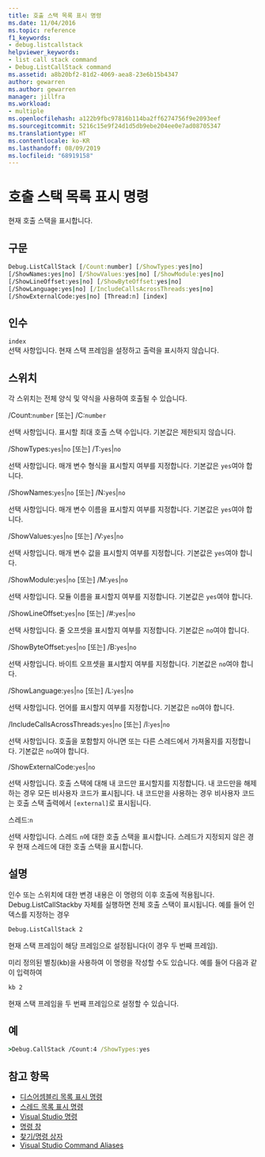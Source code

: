 ```yaml
---
title: 호출 스택 목록 표시 명령
ms.date: 11/04/2016
ms.topic: reference
f1_keywords:
- debug.listcallstack
helpviewer_keywords:
- list call stack command
- Debug.ListCallStack command
ms.assetid: a8b20bf2-81d2-4069-aea8-23e6b15b4347
author: gewarren
ms.author: gewarren
manager: jillfra
ms.workload:
- multiple
ms.openlocfilehash: a122b9fbc97816b114ba2ff6274756f9e2093eef
ms.sourcegitcommit: 5216c15e9f24d1d5db9ebe204ee0e7ad08705347
ms.translationtype: HT
ms.contentlocale: ko-KR
ms.lasthandoff: 08/09/2019
ms.locfileid: "68919158"
---
```

# <a name="list-call-stack-command"></a>호출 스택 목록 표시 명령
현재 호출 스택을 표시합니다.

## <a name="syntax"></a>구문

```cmd
Debug.ListCallStack [/Count:number] [/ShowTypes:yes|no]
[/ShowNames:yes|no] [/ShowValues:yes|no] [/ShowModule:yes|no]
[/ShowLineOffset:yes|no] [/ShowByteOffset:yes|no]
[/ShowLanguage:yes|no] [/IncludeCallsAcrossThreads:yes|no]
[/ShowExternalCode:yes|no] [Thread:n] [index]
```

## <a name="arguments"></a>인수

`index`\
선택 사항입니다. 현재 스택 프레임을 설정하고 출력을 표시하지 않습니다.

## <a name="switches"></a>스위치
각 스위치는 전체 양식 및 약식을 사용하여 호출될 수 있습니다.

/Count:`number` [또는] /C:`number`

선택 사항입니다. 표시할 최대 호출 스택 수입니다. 기본값은 제한되지 않습니다.

/ShowTypes:`yes`&#124;`no` [또는] /T:`yes`&#124;`no`

선택 사항입니다. 매개 변수 형식을 표시할지 여부를 지정합니다. 기본값은 `yes`여야 합니다.

/ShowNames:`yes`&#124;`no` [또는] /N:`yes`&#124;`no`

선택 사항입니다. 매개 변수 이름을 표시할지 여부를 지정합니다. 기본값은 `yes`여야 합니다.

/ShowValues:`yes`&#124;`no` [또는] /V:`yes`&#124;`no`

선택 사항입니다. 매개 변수 값을 표시할지 여부를 지정합니다. 기본값은 `yes`여야 합니다.

/ShowModule:`yes`&#124;`no` [또는] /M:`yes`&#124;`no`

선택 사항입니다. 모듈 이름을 표시할지 여부를 지정합니다. 기본값은 `yes`여야 합니다.

/ShowLineOffset:`yes`&#124;`no` [또는] /#:`yes`&#124;`no`

선택 사항입니다. 줄 오프셋을 표시할지 여부를 지정합니다. 기본값은 `no`여야 합니다.

/ShowByteOffset:`yes`&#124;`no` [또는] /B:`yes`&#124;`no`

선택 사항입니다. 바이트 오프셋을 표시할지 여부를 지정합니다. 기본값은 `no`여야 합니다.

/ShowLanguage:`yes`&#124;`no` [또는] /L:`yes`&#124;`no`

선택 사항입니다. 언어를 표시할지 여부를 지정합니다. 기본값은 `no`여야 합니다.

/IncludeCallsAcrossThreads:`yes`&#124;`no` [또는] /I:`yes`&#124;`no`

선택 사항입니다. 호출을 포함할지 아니면 또는 다른 스레드에서 가져올지를 지정합니다. 기본값은 `no`여야 합니다.

/ShowExternalCode:`yes`&#124;`no`

선택 사항입니다. 호출 스택에 대해 내 코드만 표시할지를 지정합니다. 내 코드만을 해제하는 경우 모든 비사용자 코드가 표시됩니다. 내 코드만을 사용하는 경우 비사용자 코드는 호출 스택 출력에서 `[external]`로 표시됩니다.

스레드:`n`

선택 사항입니다. 스레드 `n`에 대한 호출 스택을 표시합니다. 스레드가 지정되지 않은 경우 현재 스레드에 대한 호출 스택을 표시합니다.

## <a name="remarks"></a>설명
인수 또는 스위치에 대한 변경 내용은 이 명령의 이후 호출에 적용됩니다. Debug.ListCallStackby 자체를 실행하면 전체 호출 스택이 표시됩니다. 예를 들어 인덱스를 지정하는 경우

```cmd
Debug.ListCallStack 2
```

현재 스택 프레임이 해당 프레임으로 설정됩니다(이 경우 두 번째 프레임).

미리 정의된 별칭(kb)을 사용하여 이 명령을 작성할 수도 있습니다. 예를 들어 다음과 같이 입력하여

```cmd
kb 2
```

현재 스택 프레임을 두 번째 프레임으로 설정할 수 있습니다.

## <a name="example"></a>예

```cmd
>Debug.CallStack /Count:4 /ShowTypes:yes
```

## <a name="see-also"></a>참고 항목

- [디스어셈블리 목록 표시 명령](../../ide/reference/list-disassembly-command.md)
- [스레드 목록 표시 명령](../../ide/reference/list-threads-command.md)
- [Visual Studio 명령](../../ide/reference/visual-studio-commands.md)
- [명령 창](../../ide/reference/command-window.md)
- [찾기/명령 상자](../../ide/find-command-box.md)
- [Visual Studio Command Aliases](../../ide/reference/visual-studio-command-aliases.md)